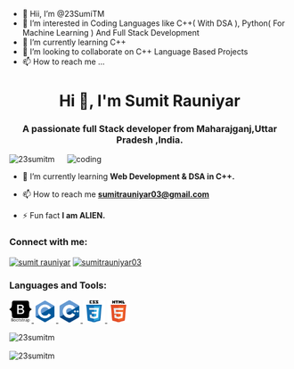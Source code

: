 - 👋 Hii, I’m @23SumiTM
- 👀 I’m interested in Coding Languages like C++( With DSA ), Python( For Machine Learning ) And Full Stack Development
- 🌱 I’m currently learning C++
- 💞️ I’m looking to collaborate on C++ Language Based Projects
- 📫 How to reach me ...

<!---
23SumiTM/23SumiTM is a ✨ special ✨ repository because its `README.md` (this file) appears on your GitHub profile.
You can click the Preview link to take a look at your changes.
--->

<h1 align="center">Hi 👋, I'm Sumit Rauniyar</h1>
<h3 align="center">A passionate full Stack developer from Maharajganj,Uttar Pradesh ,India.</h3>

<img align="right" alt="coding" width="400" src="https://camo.githubusercontent.com/c1dcb74cc1c1835b1d716f5051499a2814c683c806b15f04b0eba492863703e9/68747470733a2f2f63646e2e6472696262626c652e636f6d2f75736572732f3733303730332f73637265656e73686f74732f363538313234332f6176656e746f2e676966" >

<p align="left"> <img src="https://komarev.com/ghpvc/?username=23sumitm&label=Profile%20views&color=0e75b6&style=flat" alt="23sumitm" /> </p>

- 🌱 I’m currently learning **Web Development & DSA in C++.**

- 📫 How to reach me **sumitrauniyar03@gmail.com**

- ⚡ Fun fact **I am ALIEN.**

<h3 align="left">Connect with me:</h3>
<p align="left">
<a href="https://linkedin.com/in/sumit rauniyar" target="blank"><img align="center" src="https://raw.githubusercontent.com/rahuldkjain/github-profile-readme-generator/master/src/images/icons/Social/linked-in-alt.svg" alt="sumit rauniyar" height="30" width="40" /></a>
<a href="https://www.leetcode.com/sumitrauniyar03" target="blank"><img align="center" src="https://raw.githubusercontent.com/rahuldkjain/github-profile-readme-generator/master/src/images/icons/Social/leet-code.svg" alt="sumitrauniyar03" height="30" width="40" /></a>
</p>

<h3 align="left">Languages and Tools:</h3>
<p align="left"> <a href="https://getbootstrap.com" target="_blank" rel="noreferrer"> <img src="https://raw.githubusercontent.com/devicons/devicon/master/icons/bootstrap/bootstrap-plain-wordmark.svg" alt="bootstrap" width="40" height="40"/> </a> <a href="https://www.cprogramming.com/" target="_blank" rel="noreferrer"> <img src="https://raw.githubusercontent.com/devicons/devicon/master/icons/c/c-original.svg" alt="c" width="40" height="40"/> </a> <a href="https://www.w3schools.com/cpp/" target="_blank" rel="noreferrer"> <img src="https://raw.githubusercontent.com/devicons/devicon/master/icons/cplusplus/cplusplus-original.svg" alt="cplusplus" width="40" height="40"/> </a> <a href="https://www.w3schools.com/css/" target="_blank" rel="noreferrer"> <img src="https://raw.githubusercontent.com/devicons/devicon/master/icons/css3/css3-original-wordmark.svg" alt="css3" width="40" height="40"/> </a> <a href="https://www.w3.org/html/" target="_blank" rel="noreferrer"> <img src="https://raw.githubusercontent.com/devicons/devicon/master/icons/html5/html5-original-wordmark.svg" alt="html5" width="40" height="40"/> </a> </p>

<p><img align="center" src="https://github-readme-stats.vercel.app/api/top-langs?username=23sumitm&show_icons=true&locale=en&layout=compact" alt="23sumitm" /></p>

<p><img align="center" src="https://github-readme-streak-stats.herokuapp.com/?user=23sumitm&" alt="23sumitm" /></p>
